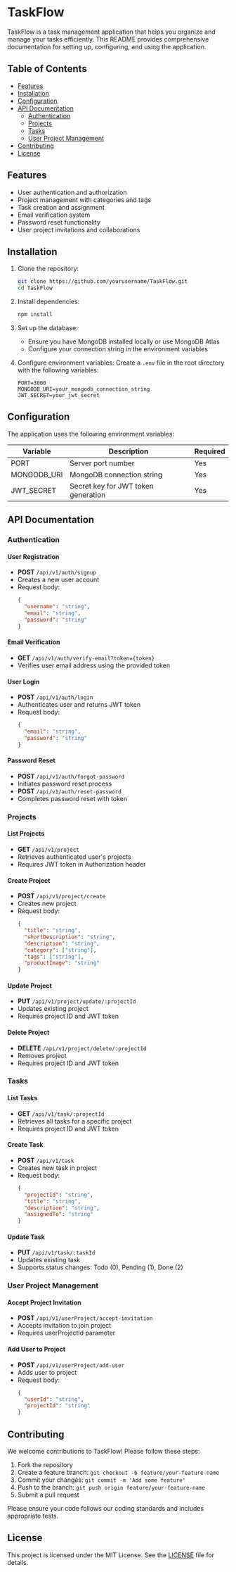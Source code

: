 # TaskFlow

TaskFlow is a task management application that helps you organize and manage your tasks efficiently. This README provides comprehensive documentation for setting up, configuring, and using the application.

## Table of Contents

- [Features](#features)
- [Installation](#installation)
- [Configuration](#configuration)
- [API Documentation](#api-documentation)
  - [Authentication](#authentication)
  - [Projects](#projects)
  - [Tasks](#tasks)
  - [User Project Management](#user-project-management)
- [Contributing](#contributing)
- [License](#license)

## Features

- User authentication and authorization
- Project management with categories and tags
- Task creation and assignment
- Email verification system
- Password reset functionality
- User project invitations and collaborations

## Installation

1. Clone the repository:
   ```bash
   git clone https://github.com/yourusername/TaskFlow.git
   cd TaskFlow
   ```

2. Install dependencies:
   ```bash
   npm install
   ```

3. Set up the database:
   - Ensure you have MongoDB installed locally or use MongoDB Atlas
   - Configure your connection string in the environment variables

4. Configure environment variables:
   Create a `.env` file in the root directory with the following variables:
   ```env
   PORT=3000
   MONGODB_URI=your_mongodb_connection_string
   JWT_SECRET=your_jwt_secret
   ```

## Configuration

The application uses the following environment variables:

| Variable      | Description                              | Required |
|--------------|------------------------------------------|----------|
| PORT         | Server port number                       | Yes      |
| MONGODB_URI  | MongoDB connection string                | Yes      |
| JWT_SECRET   | Secret key for JWT token generation      | Yes      |

## API Documentation

### Authentication

#### User Registration
- **POST** `/api/v1/auth/signup`
- Creates a new user account
- Request body:
  ```json
  {
    "username": "string",
    "email": "string",
    "password": "string"
  }
  ```

#### Email Verification
- **GET** `/api/v1/auth/verify-email?token={token}`
- Verifies user email address using the provided token

#### User Login
- **POST** `/api/v1/auth/login`
- Authenticates user and returns JWT token
- Request body:
  ```json
  {
    "email": "string",
    "password": "string"
  }
  ```

#### Password Reset
- **POST** `/api/v1/auth/forgot-password`
- Initiates password reset process
- **POST** `/api/v1/auth/reset-password`
- Completes password reset with token

### Projects

#### List Projects
- **GET** `/api/v1/project`
- Retrieves authenticated user's projects
- Requires JWT token in Authorization header

#### Create Project
- **POST** `/api/v1/project/create`
- Creates new project
- Request body:
  ```json
  {
    "title": "string",
    "shortDescription": "string",
    "description": "string",
    "category": ["string"],
    "tags": ["string"],
    "productImage": "string"
  }
  ```

#### Update Project
- **PUT** `/api/v1/project/update/:projectId`
- Updates existing project
- Requires project ID and JWT token

#### Delete Project
- **DELETE** `/api/v1/project/delete/:projectId`
- Removes project
- Requires project ID and JWT token

### Tasks

#### List Tasks
- **GET** `/api/v1/task/:projectId`
- Retrieves all tasks for a specific project
- Requires project ID and JWT token

#### Create Task
- **POST** `/api/v1/task`
- Creates new task in project
- Request body:
  ```json
  {
    "projectId": "string",
    "title": "string",
    "description": "string",
    "assignedTo": "string"
  }
  ```

#### Update Task
- **PUT** `/api/v1/task/:taskId`
- Updates existing task
- Supports status changes: Todo (0), Pending (1), Done (2)

### User Project Management

#### Accept Project Invitation
- **POST** `/api/v1/userProject/accept-invitation`
- Accepts invitation to join project
- Requires userProjectId parameter

#### Add User to Project
- **POST** `/api/v1/userProject/add-user`
- Adds user to project
- Request body:
  ```json
  {
    "userId": "string",
    "projectId": "string"
  }
  ```

## Contributing

We welcome contributions to TaskFlow! Please follow these steps:

1. Fork the repository
2. Create a feature branch: `git checkout -b feature/your-feature-name`
3. Commit your changes: `git commit -m 'Add some feature'`
4. Push to the branch: `git push origin feature/your-feature-name`
5. Submit a pull request

Please ensure your code follows our coding standards and includes appropriate tests.

## License

This project is licensed under the MIT License. See the [LICENSE](LICENSE) file for details.